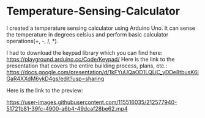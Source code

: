 # Temperature-Sensing-Calculator
I created a temperature sensing calculator using Arduino Uno. It can sense the temperature in degrees celsius and perform basic calculator operations(+, -, /, *).

I had to download the keypad library which you can find here: https://playground.arduino.cc/Code/Keypad/
Here is the link to the presentation that covers the entire building process, plans, etc.: https://docs.google.com/presentation/d/1kFYuUQaOD1LQLiC_yDDe8tbusK6iGaR4XXdM6ykD4gs/edit?usp=sharing

Here is the link to the preview: 


https://user-images.githubusercontent.com/115516035/212577940-51721b81-39fc-4900-a6b4-49dcaf28be62.mp4

